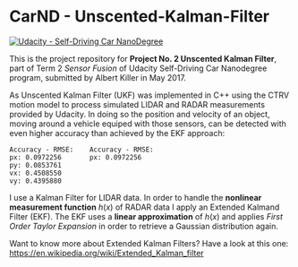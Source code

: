 # CarND - Unscented-Kalman-Filter

[![Udacity - Self-Driving Car NanoDegree](https://s3.amazonaws.com/udacity-sdc/github/shield-carnd.svg)](http://www.udacity.com/drive)

This is the project repository for **Project No. 2 Unscented Kalman Filter**, part of Term 2 _Sensor Fusion_ of Udacity Self-Driving Car Nanodegree program, submitted by Albert Killer in May 2017. 

As Unscented Kalman Filter (UKF) was implemented in C++ using the CTRV motion model to process simulated LIDAR and RADAR measurements provided by Udacity. In doing so the position and velocity of an object, moving around a vehicle equiped with those sensors, can be detected with even higher accuracy than achieved by the EKF approach:

```
Accuracy - RMSE:    Accuracy - RMSE:   
px: 0.0972256       px: 0.0972256
py: 0.0853761
vx: 0.4508550
vy: 0.4395880
```
I use a Kalman Filter for LIDAR data. In order to handle the **nonlinear measurement function** _h_(_x_) of RADAR data I apply an Extended Kalmand Filter (EKF). The EKF uses a **linear approximation** of _h_(_x_) and applies _First Order Taylor Expansion_ in order to retrieve a Gaussian distribution again.    

Want to know more about Extended Kalman Filters? Have a look at this one: https://en.wikipedia.org/wiki/Extended_Kalman_filter

